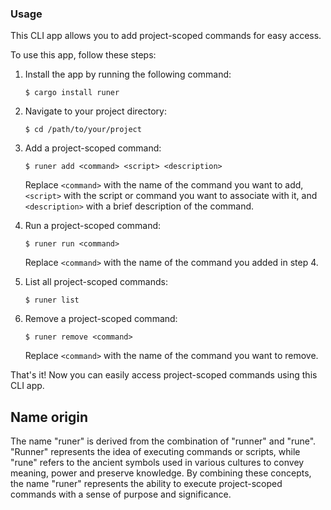 ### Usage

This CLI app allows you to add project-scoped commands for easy access.

To use this app, follow these steps:

1. Install the app by running the following command:
    ```
    $ cargo install runer
    ```

2. Navigate to your project directory:
    ```
    $ cd /path/to/your/project
    ```

3. Add a project-scoped command:
    ```
    $ runer add <command> <script> <description>
    ```

    Replace `<command>` with the name of the command you want to add, `<script>` with the script or command you want to associate with it, and `<description>` with a brief description of the command.

4. Run a project-scoped command:
    ```
    $ runer run <command>
    ```

    Replace `<command>` with the name of the command you added in step 4.

5. List all project-scoped commands:
    ```
    $ runer list
    ```

6. Remove a project-scoped command:
    ```
    $ runer remove <command>
    ```

    Replace `<command>` with the name of the command you want to remove.

That's it! Now you can easily access project-scoped commands using this CLI app.

## Name origin

The name "runer" is derived from the combination of "runner" and "rune". "Runner" represents the idea of executing commands or scripts, while "rune" refers to the ancient symbols used in various cultures to convey meaning, power and preserve knowledge. By combining these concepts, the name "runer" represents the ability to execute project-scoped commands with a sense of purpose and significance.
